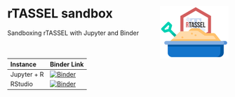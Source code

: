 # rTASSEL sandbox <img src="figs/rtassel_sandbox.svg" align="right" height="120"/>
Sandboxing rTASSEL with Jupyter and Binder

| Instance    | Binder Link |
|:------------|:------------|
| Jupyter + R | [![Binder](https://mybinder.org/badge_logo.svg)](https://mybinder.org/v2/gh/btmonier/rtassel_playground/master?filepath=index.ipynb) |
| RStudio     | [![Binder](https://mybinder.org/badge_logo.svg)](https://mybinder.org/v2/gh/btmonier/rtassel_playground/master?urlpath=rstudio) |
